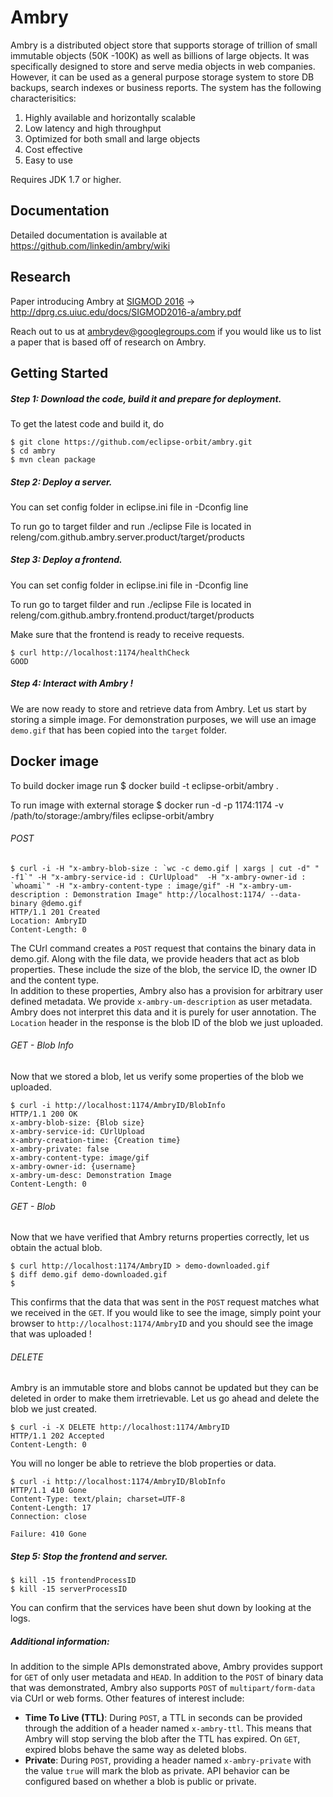 # Ambry
Ambry is a distributed object store that supports storage of trillion of small immutable objects (50K -100K) as well as billions of large objects. It was specifically designed to store and serve media objects in web companies. However, it can be used as a general purpose storage system to store DB backups, search indexes or business reports. The system has the following characterisitics: 

1. Highly available and horizontally scalable
2. Low latency and high throughput
3. Optimized for both small and large objects
4. Cost effective
5. Easy to use

Requires JDK 1.7 or higher.
## Documentation
Detailed documentation is available at https://github.com/linkedin/ambry/wiki

## Research
Paper introducing Ambry at [SIGMOD 2016](http://sigmod2016.org/) -> http://dprg.cs.uiuc.edu/docs/SIGMOD2016-a/ambry.pdf

Reach out to us at ambrydev@googlegroups.com if you would like us to list a paper that is based off of research on Ambry.

## Getting Started
##### Step 1: Download the code, build it and prepare for deployment.
To get the latest code and build it, do

    $ git clone https://github.com/eclipse-orbit/ambry.git 
    $ cd ambry
    $ mvn clean package
##### Step 2: Deploy a server.
You can set config folder in eclipse.ini file in -Dconfig line

To run go to target filder and run
    ./eclipse
File is located in releng/com.github.ambry.server.product/target/products
##### Step 3: Deploy a frontend.
You can set config folder in eclipse.ini file in -Dconfig line

To run go to target filder and run
    ./eclipse
File is located in releng/com.github.ambry.frontend.product/target/products

Make sure that the frontend is ready to receive requests.

    $ curl http://localhost:1174/healthCheck
    GOOD

##### Step 4: Interact with Ambry !
We are now ready to store and retrieve data from Ambry. Let us start by storing a simple image. For demonstration purposes, we will use an image `demo.gif` that has been copied into the `target` folder.

## Docker image

To build docker image run
    $ docker build -t eclipse-orbit/ambry .

To run image with external storage
    $ docker run -d -p 1174:1174 -v /path/to/storage:/ambry/files eclipse-orbit/ambry
###### POST
    $ curl -i -H "x-ambry-blob-size : `wc -c demo.gif | xargs | cut -d" " -f1`" -H "x-ambry-service-id : CUrlUpload"  -H "x-ambry-owner-id : `whoami`" -H "x-ambry-content-type : image/gif" -H "x-ambry-um-description : Demonstration Image" http://localhost:1174/ --data-binary @demo.gif
    HTTP/1.1 201 Created
    Location: AmbryID
    Content-Length: 0
The CUrl command creates a `POST` request that contains the binary data in demo.gif. Along with the file data, we provide headers that act as blob properties. These include the size of the blob, the service ID, the owner ID and the content type.  
In addition to these properties, Ambry also has a provision for arbitrary user defined metadata. We provide `x-ambry-um-description` as user metadata. Ambry does not interpret this data and it is purely for user annotation.
The `Location` header in the response is the blob ID of the blob we just uploaded.
###### GET - Blob Info
Now that we stored a blob, let us verify some properties of the blob we uploaded.

    $ curl -i http://localhost:1174/AmbryID/BlobInfo
    HTTP/1.1 200 OK
    x-ambry-blob-size: {Blob size}
    x-ambry-service-id: CUrlUpload
    x-ambry-creation-time: {Creation time}
    x-ambry-private: false
    x-ambry-content-type: image/gif
    x-ambry-owner-id: {username}
    x-ambry-um-desc: Demonstration Image
    Content-Length: 0
###### GET - Blob
Now that we have verified that Ambry returns properties correctly, let us obtain the actual blob.

    $ curl http://localhost:1174/AmbryID > demo-downloaded.gif
    $ diff demo.gif demo-downloaded.gif 
    $
This confirms that the data that was sent in the `POST` request matches what we received in the `GET`. If you would like to see the image, simply point your browser to `http://localhost:1174/AmbryID` and you should see the image that was uploaded !
###### DELETE
Ambry is an immutable store and blobs cannot be updated but they can be deleted in order to make them irretrievable. Let us go ahead and delete the blob we just created.

    $ curl -i -X DELETE http://localhost:1174/AmbryID
    HTTP/1.1 202 Accepted
    Content-Length: 0
You will no longer be able to retrieve the blob properties or data.

    $ curl -i http://localhost:1174/AmbryID/BlobInfo
    HTTP/1.1 410 Gone
    Content-Type: text/plain; charset=UTF-8
    Content-Length: 17
    Connection: close

    Failure: 410 Gone
##### Step 5: Stop the frontend and server.
    $ kill -15 frontendProcessID
    $ kill -15 serverProcessID
You can confirm that the services have been shut down by looking at the logs.
##### Additional information:
In addition to the simple APIs demonstrated above, Ambry provides support for `GET` of only user metadata and `HEAD`. In addition to the `POST` of binary data that was demonstrated, Ambry also supports `POST` of `multipart/form-data` via CUrl or web forms.
Other features of interest include:
* **Time To Live (TTL)**: During `POST`, a TTL in seconds can be provided through the addition of a header named `x-ambry-ttl`. This means that Ambry will stop serving the blob after the TTL has expired. On `GET`, expired blobs behave the same way as deleted blobs.
* **Private**: During `POST`, providing a header named `x-ambry-private` with the value `true` will mark the blob as private. API behavior can be configured based on whether a blob is public or private.

